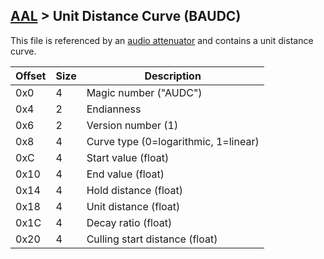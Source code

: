 ## [AAL](../../formats.md#aal) > Unit Distance Curve (BAUDC)

This file is referenced by an [audio attenuator](./baatn.md) and contains a unit distance curve.

| Offset | Size | Description |
| --- | --- | --- |
| 0x0 | 4 | Magic number ("AUDC") |
| 0x4 | 2 | Endianness |
| 0x6 | 2 | Version number (1) |
| 0x8 | 4 | Curve type (0=logarithmic, 1=linear) |
| 0xC | 4 | Start value (float) |
| 0x10 | 4 | End value (float) |
| 0x14 | 4 | Hold distance (float) |
| 0x18 | 4 | Unit distance (float) |
| 0x1C | 4 | Decay ratio (float) |
| 0x20 | 4 | Culling start distance (float) |